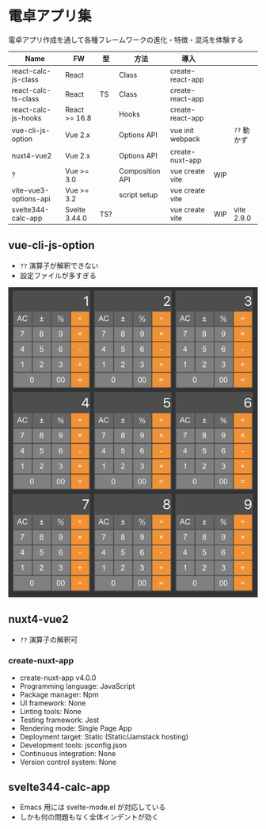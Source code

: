 # 電卓アプリ集

電卓アプリ作成を通して各種フレームワークの進化・特徴・混沌を体験する

| Name                  | FW            | 型  | 方法            | 導入             |     |             |
|-----------------------|---------------|-----|-----------------|------------------|-----|-------------|
| react-calc-js-class   | React         |     | Class           | create-react-app |     |             |
| react-calc-ts-class   | React         | TS  | Class           | create-react-app |     |             |
| react-calc-js-hooks   | React >= 16.8 |     | Hooks           | create-react-app |     |             |
| vue-cli-js-option     | Vue 2.x       |     | Options API     | vue init webpack |     | `??` 動かず |
| nuxt4-vue2            | Vue 2.x       |     | Options API     | create-nuxt-app  |     |             |
| ?                     | Vue >= 3.0    |     | Composition API | vue create vite  | WIP |             |
| vite-vue3-options-api | Vue >= 3.2    |     | script setup    | vue create vite  |     |             |
| svelte344-calc-app    | Svelte 3.44.0 | TS? |                 | vue create vite  | WIP | vite 2.9.0  |

## vue-cli-js-option

- `??` 演算子が解釈できない
- 設定ファイルが多すぎる

![](image.png)

## nuxt4-vue2

- `??` 演算子の解釈可

### create-nuxt-app

- create-nuxt-app v4.0.0
- Programming language: JavaScript
- Package manager: Npm
- UI framework: None
- Linting tools: None
- Testing framework: Jest
- Rendering mode: Single Page App
- Deployment target: Static (Static/Jamstack hosting)
- Development tools: jsconfig.json
- Continuous integration: None
- Version control system: None

## svelte344-calc-app

- Emacs 用には svelte-mode.el が対応している
- しかも何の問題もなく全体インデントが効く
